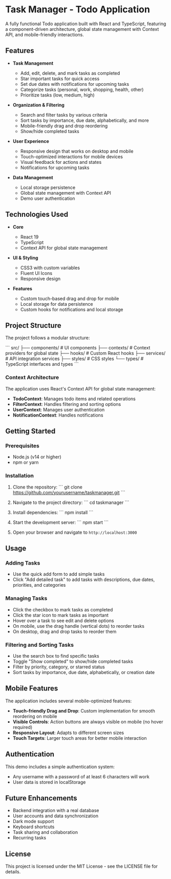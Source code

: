 # Task Manager - Todo Application

A fully functional Todo application built with React and TypeScript, featuring a component-driven architecture, global state management with Context API, and mobile-friendly interactions.

## Features

- **Task Management**

  - Add, edit, delete, and mark tasks as completed
  - Star important tasks for quick access
  - Set due dates with notifications for upcoming tasks
  - Categorize tasks (personal, work, shopping, health, other)
  - Prioritize tasks (low, medium, high)

- **Organization & Filtering**

  - Search and filter tasks by various criteria
  - Sort tasks by importance, due date, alphabetically, and more
  - Mobile-friendly drag and drop reordering
  - Show/hide completed tasks

- **User Experience**

  - Responsive design that works on desktop and mobile
  - Touch-optimized interactions for mobile devices
  - Visual feedback for actions and states
  - Notifications for upcoming tasks

- **Data Management**
  - Local storage persistence
  - Global state management with Context API
  - Demo user authentication

## Technologies Used

- **Core**

  - React 19
  - TypeScript
  - Context API for global state management

- **UI & Styling**

  - CSS3 with custom variables
  - Fluent UI Icons
  - Responsive design

- **Features**
  - Custom touch-based drag and drop for mobile
  - Local storage for data persistence
  - Custom hooks for notifications and local storage

## Project Structure

The project follows a modular structure:

\`\`\`
src/
├── components/ # UI components
├── contexts/ # Context providers for global state
├── hooks/ # Custom React hooks
├── services/ # API integration services
├── styles/ # CSS styles
└── types/ # TypeScript interfaces and types
\`\`\`

### Context Architecture

The application uses React's Context API for global state management:

- **TodoContext**: Manages todo items and related operations
- **FilterContext**: Handles filtering and sorting options
- **UserContext**: Manages user authentication
- **NotificationContext**: Handles notifications

## Getting Started

### Prerequisites

- Node.js (v14 or higher)
- npm or yarn

### Installation

1. Clone the repository:
   \`\`\`
   git clone https://github.com/yourusername/taskmanager.git
   \`\`\`

2. Navigate to the project directory:
   \`\`\`
   cd taskmanager
   \`\`\`

3. Install dependencies:
   \`\`\`
   npm install
   \`\`\`

4. Start the development server:
   \`\`\`
   npm start
   \`\`\`

5. Open your browser and navigate to `http://localhost:3000`

## Usage

### Adding Tasks

- Use the quick add form to add simple tasks
- Click "Add detailed task" to add tasks with descriptions, due dates, priorities, and categories

### Managing Tasks

- Click the checkbox to mark tasks as completed
- Click the star icon to mark tasks as important
- Hover over a task to see edit and delete options
- On mobile, use the drag handle (vertical dots) to reorder tasks
- On desktop, drag and drop tasks to reorder them

### Filtering and Sorting Tasks

- Use the search box to find specific tasks
- Toggle "Show completed" to show/hide completed tasks
- Filter by priority, category, or starred status
- Sort tasks by importance, due date, alphabetically, or creation date

## Mobile Features

The application includes several mobile-optimized features:

- **Touch-friendly Drag and Drop**: Custom implementation for smooth reordering on mobile
- **Visible Controls**: Action buttons are always visible on mobile (no hover required)
- **Responsive Layout**: Adapts to different screen sizes
- **Touch Targets**: Larger touch areas for better mobile interaction

## Authentication

This demo includes a simple authentication system:

- Any username with a password of at least 6 characters will work
- User data is stored in localStorage

## Future Enhancements

- Backend integration with a real database
- User accounts and data synchronization
- Dark mode support
- Keyboard shortcuts
- Task sharing and collaboration
- Recurring tasks

## License

This project is licensed under the MIT License - see the LICENSE file for details.
